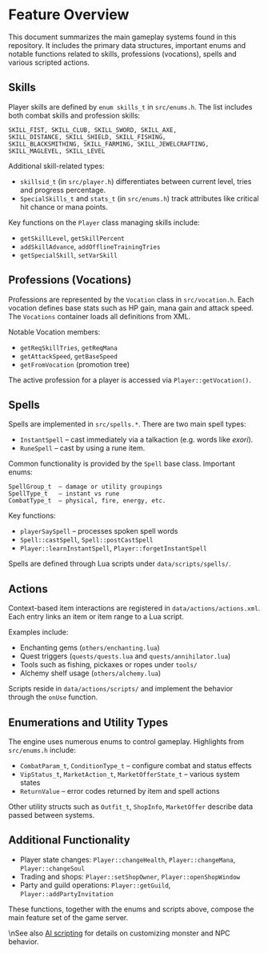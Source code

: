 # Feature Overview

This document summarizes the main gameplay systems found in this repository. It includes the primary data structures, important enums and notable functions related to skills, professions (vocations), spells and various scripted actions.

## Skills

Player skills are defined by `enum skills_t` in `src/enums.h`. The list includes both combat skills and profession skills:

```
SKILL_FIST, SKILL_CLUB, SKILL_SWORD, SKILL_AXE,
SKILL_DISTANCE, SKILL_SHIELD, SKILL_FISHING,
SKILL_BLACKSMITHING, SKILL_FARMING, SKILL_JEWELCRAFTING,
SKILL_MAGLEVEL, SKILL_LEVEL
```

Additional skill-related types:

- `skillsid_t` (in `src/player.h`) differentiates between current level, tries and progress percentage.
- `SpecialSkills_t` and `stats_t` (in `src/enums.h`) track attributes like critical hit chance or mana points.

Key functions on the `Player` class managing skills include:

- `getSkillLevel`, `getSkillPercent`
- `addSkillAdvance`, `addOfflineTrainingTries`
- `getSpecialSkill`, `setVarSkill`

## Professions (Vocations)

Professions are represented by the `Vocation` class in `src/vocation.h`. Each vocation defines base stats such as HP gain, mana gain and attack speed. The `Vocations` container loads all definitions from XML.

Notable Vocation members:

- `getReqSkillTries`, `getReqMana`
- `getAttackSpeed`, `getBaseSpeed`
- `getFromVocation` (promotion tree)

The active profession for a player is accessed via `Player::getVocation()`.

## Spells

Spells are implemented in `src/spells.*`. There are two main spell types:

- `InstantSpell` – cast immediately via a talkaction (e.g. words like *exori*).
- `RuneSpell` – cast by using a rune item.

Common functionality is provided by the `Spell` base class. Important enums:

```
SpellGroup_t  – damage or utility groupings
SpellType_t   – instant vs rune
CombatType_t  – physical, fire, energy, etc.
```

Key functions:

- `playerSaySpell` – processes spoken spell words
- `Spell::castSpell`, `Spell::postCastSpell`
- `Player::learnInstantSpell`, `Player::forgetInstantSpell`

Spells are defined through Lua scripts under `data/scripts/spells/`.

## Actions

Context-based item interactions are registered in `data/actions/actions.xml`. Each entry links an item or item range to a Lua script.

Examples include:

- Enchanting gems (`others/enchanting.lua`)
- Quest triggers (`quests/quests.lua` and `quests/annihilator.lua`)
- Tools such as fishing, pickaxes or ropes under `tools/`
- Alchemy shelf usage (`others/alchemy.lua`)

Scripts reside in `data/actions/scripts/` and implement the behavior through the `onUse` function.

## Enumerations and Utility Types

The engine uses numerous enums to control gameplay. Highlights from `src/enums.h` include:

- `CombatParam_t`, `ConditionType_t` – configure combat and status effects
- `VipStatus_t`, `MarketAction_t`, `MarketOfferState_t` – various system states
- `ReturnValue` – error codes returned by item and spell actions

Other utility structs such as `Outfit_t`, `ShopInfo`, `MarketOffer` describe data passed between systems.

## Additional Functionality

- Player state changes: `Player::changeHealth`, `Player::changeMana`, `Player::changeSoul`
- Trading and shops: `Player::setShopOwner`, `Player::openShopWindow`
- Party and guild operations: `Player::getGuild`, `Player::addPartyInvitation`

These functions, together with the enums and scripts above, compose the main feature set of the game server.

\nSee also [AI scripting](ai_scripting.md) for details on customizing monster and NPC behavior.
